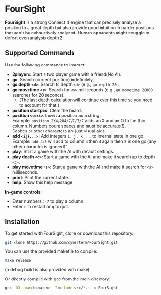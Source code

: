 # FourSight

**FourSight** is a strong Connect 4 engine that can precisely analyze a position to a great depth but also provide good intuition in harder positions that can't be exhaustively analyzed. Human opponents might struggle to defeat even analysis depth 2!

## Supported Commands

Use the following commands to interact:

- **2players**: Start a two player game with a friend(No AI).
- **go**: Search (current position) indefinitely.
- **go depth `<d>`**: Search to depth `<d>` (e.g., `go depth 20`).
- **go movetime `<s>`**: Search for `<s>` milliseconds (e.g., `go movetime 20000` searches for 20 seconds).
  - (The last depth calculation will continue over this time so you need to account for that.)
- **position startpos**: Clear the board.
- **position `<text>`**: Insert a position as a string.  
  Example: `position 2X4/2O4/7/7/7/7` adds an X and an O to the third column. Numbers count spaces and must be accurate(!).  
  Dashes or other characters are just visual aids.
- **add `<ijk...>`**: Add integers `i, j, k ...` to internal state in one go.
  Example: `add 445` will add to column `4` then `4` again then `5` in one go (any other character is ignored)"
- **play**: Start a game with the AI with default settings.
- **play depth `<d>`**: Start a game with the AI and make it search up to depth `<d>`.
- **play movetime `<s>`**: Start a game with the AI and make it search for `<s>` milliseconds.
- **print**: Print the current state.
- **help**: Show this help message.

**In-game controls**:
- Enter numbers `1-7` to play a column.
- Enter `r` to restart or `q` to quit.

## Installation

To get started with FourSight, clone or download this repository:

```bash
git clone https://github.com/cyberterm/FourSight.git
```

You can use the provided makefile to compile:
```bash
make release
```

(a debug build is also provided with make)

Or directly compile with gcc from the main directory:

```bash
gcc -O3 -march=native -Iinclude src/*.c -o FourSight
```
